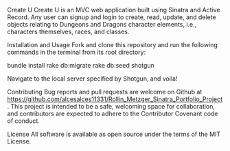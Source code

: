 Create U
Create U is an MVC web application built using Sinatra and Active Record. Any user can signup and login to create, read, update, and delete objects relating to Dungeons and Dragons character elements, i.e., characters themselves, races, and classes. 

Installation and Usage
Fork and clone this repository and run the following commands in the terminal from its root directory:

bundle install
rake db:migrate
rake db:seed
shotgun

Navigate to the local server specified by Shotgun, and voila!

Contributing
Bug reports and pull requests are welcome on Github at https://github.com/alcesalces11331/Rollin_Metzger_Sinatra_Portfolio_Project. This project is intended to be a safe, welcoming space for collaboration, and contributors are expected to adhere to the Contributor Covenant code of conduct.

License
All software is available as open source under the terms of the MIT License.